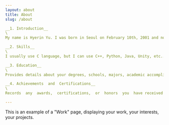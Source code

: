 ```yaml
---
layout: about
title: About
slug: /about

__1. Introduction__
\
My name is Hyerin Yu. I was born in Seoul on February 10th, 2001 and now I live in Anyang. I am majoring in software at Sungkyunkwan University.

__2. Skills__
\
I usually use C language, but I can use C++, Python, Java, Unity, etc.. Besides that, I can handle Photoshop and Premiere Pro a little bit.

__3. Education__
\
Provides details about your degrees, schools, majors, academic accomplishments, etc.the courses you have taken so far would also be a good addition

__4. Achievements  and  Certifications__
\
Records  any  awards,  certifications,  or  honors  you  have received

---
```


This is an example of a "Work" page, displaying your work, your interests, your projects.
<br />
<br />
